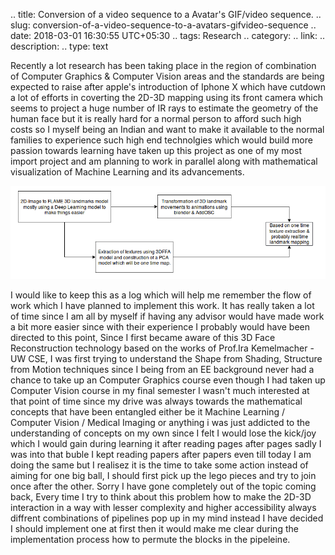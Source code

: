 
.. title: Conversion of a video sequence to a Avatar's GIF/video sequence.
.. slug: conversion-of-a-video-sequence-to-a-avatars-gifvideo-sequence
.. date: 2018-03-01 16:30:55 UTC+05:30
.. tags: Research
.. category: 
.. link: 
.. description: 
.. type: text


Recently a lot research has been taking place in the region of combination of Computer Graphics & Computer Vision areas and the standards are being expected to raise after apple's introduction of Iphone X which have cutdown a lot of efforts in coverting the 2D-3D mapping using its front camera which seems to project a huge number of IR rays to estimate the geometry of the human face but it is really hard for a normal person to afford such high costs so I myself being an Indian and want to make it available to the normal families to experience such high end technolgies which would build more passion towards learning have taken up this project as one of my most import project and am planning to work in parallel along with mathematical visualization of Machine Learning and its advancements. 

![Flowchart](/images/2d-3dflow.png)<!-- {:height="50%" width="50%"} -->

<!-- TEASER_END -->
I would like to keep this as a log which will help me remember the flow of work which I have planned to implement this work. It has really taken a lot of time since I am all by myself if having any advisor would have made work a bit more easier since with their experience I probably would have been directed to this point, Since I first became aware of this 3D Face Reconstruction technology based on the works of Prof.Ira Kemelmacher - UW CSE, I was first trying to understand the Shape from Shading, Structure from Motion techniques since I being from an EE background never had a chance to take up an Computer Graphics course even though I had taken up Computer Vision course in my final semester I wasn't much interested at that point of time since my drive was always towards the mathematical concepts that have been entangled either be it Machine Learning / Computer Vision / Medical Imaging or anything i was just addicted to the understanding of concepts on my own since I felt I would lose the kick/joy which I would gain during learning it after reading pages after pages sadly I was into that buble I kept reading papers after papers even till today I am doing the same but I realisez it is the time to take some action instead of aiming for one big ball, I should first pick up the lego pieces and try to join once after the other. Sorry I have gone completely out of the topic coming back, Every time I try to think about this problem how to make the 2D-3D interaction in a way with lesser complexity and higher accessibility always diffrent combinations of pipelines pop up in my mind instead I have decided I should implement one at first then it would make me clear during the implementation process how to permute the blocks in the pipeleine.

